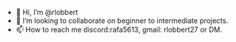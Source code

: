 - 👋 Hi, I’m @rlobbert
- 💞️ I’m looking to collaborate on beginner to intermediate projects.
- 📫 How to reach me discord:rafa5613, gmail: rlobbert27 or DM.

<!---
rlobbert/rlobbert is a ✨ special ✨ repository because its `README.md` (this file) appears on your GitHub profile.
You can click the Preview link to take a look at your changes.
--->
